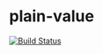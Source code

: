 # plain-value
[![Build Status](https://travis-ci.org/diego-schivo/plain-value.svg?branch=master)](https://travis-ci.org/diego-schivo/plain-value)
